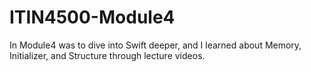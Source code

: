 # ITIN4500-Module4
In Module4 was to dive into Swift deeper, and I learned about Memory, Initializer, and Structure through lecture videos.
